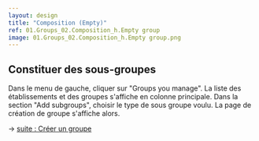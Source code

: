 ```yaml
---
layout: design
title: "Composition (Empty)"
ref: 01.Groups_02.Composition_h.Empty group
image: 01.Groups_02.Composition_h.Empty group.png
---
```


## <span class="color-thread" style="background-color: #aaf"></span> Constituer des sous-groupes
Dans le menu de gauche, cliquer sur "Groups you manage". La liste des établissements et des groupes s'affiche en colonne principale. Dans la section "Add subgroups", choisir le type de sous groupe voulu. La page de création de groupe s'affiche alors.
  
→ [suite : Créer un groupe](01.Groups_Edit_02.Create-group)
